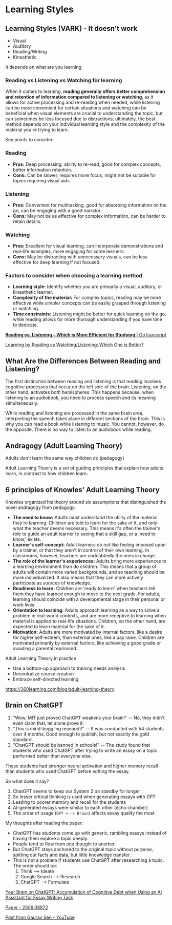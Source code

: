 # Learning Styles

## Learning Styles (VARK) - It doesn't work

- Visual
- Auditory
- Reading/Writing
- Kinesthetic

It depends on what are you learning

### Reading vs Listening vs Watching for learning

When it comes to learning, **reading generally offers better comprehension and retention of information compared to listening or watching**, as it allows for active processing and re-reading when needed, while listening can be more convenient for certain situations and watching can be beneficial when visual elements are crucial to understanding the topic, but can sometimes be less focused due to distractions; ultimately, the best method depends on your individual learning style and the complexity of the material you're trying to learn.

Key points to consider:

### Reading

- **Pros:** Deep processing, ability to re-read, good for complex concepts, better information retention.
- **Cons:** Can be slower, requires more focus, might not be suitable for topics requiring visual aids.

### Listening

- **Pros:** Convenient for multitasking, good for absorbing information on the go, can be engaging with a good narrator.
- **Cons:** May not be as effective for complex information, can be harder to retain details.

### Watching

- **Pros:** Excellent for visual learning, can incorporate demonstrations and real-life examples, more engaging for some learners.
- **Cons:** May be distracting with unnecessary visuals, can be less effective for deep learning if not focused.

### Factors to consider when choosing a learning method

- **Learning style:** Identify whether you are primarily a visual, auditory, or kinesthetic learner.
- **Complexity of the material:** For complex topics, reading may be more effective while simpler concepts can be easily grasped through listening or watching.
- **Time constraints:** Listening might be better for quick learning on the go, while reading allows for more thorough understanding if you have time to dedicate.

[**Reading vs. Listening – Which is More Efficient for Studying** \| GoTranscript](https://gotranscript.com/blog/reading_vs._listening_which_is_more_efficient_for_studying)

[Learning by Reading vs Watching/Listening: Which One is Better?](https://www.linkedin.com/pulse/learning-reading-vs-watchinglistening-which-one-better-ana-regina-lhjxc/)

## What Are the Differences Between Reading and Listening?

The first distinction between reading and listening is that reading involves cognitive processes that occur on the left side of the brain. Listening, on the other hand, activates both hemispheres. This happens because, when listening to an audiobook, you need to process speech and its meaning simultaneously.

While reading and listening are processed in the same brain area, interpreting the speech takes place in different sections of the brain. This is why you can read a book while listening to music. You cannot, however, do the opposite. There is no way to listen to an audiobook while reading.

## Andragogy (Adult Learning Theory)

Adults don't learn the same way children do (pedagogy)

Adult Learning Theory is a set of guiding principles that explain how adults learn, in contrast to how children learn.

## 6 principles of Knowles' Adult Learning Theory

Knowles organized his theory around six assumptions that distinguished the novel andragogy from pedagogy:

- **The need to know:** Adults must understand the utility of the material they're learning. Children are told to learn for the sake of it, and only what the teacher deems necessary. This means it's often the trainer's role to guide an adult learner to seeing that a skill gap, or a 'need to know,' exists.
- **Learner's self-concept:** Adult learners do not like feeling imposed upon by a trainer, or that they aren't in control of their own learning. In classrooms, however, teachers are undoubtedly the ones in charge.
- **The role of the learner's experiences:** Adults bring more experiences to a learning environment than do children. This means that a group of adults will contain more varied backgrounds, and so teaching should be more individualized. It also means that they can more actively participate as sources of knowledge.
- **Readiness to learn:** Children are 'ready to learn' when teachers tell them they have learned enough to move to the next grade. For adults, learning should coincide with a developmental stage in their personal or work lives.
- **Orientation to learning:** Adults approach learning as a way to solve a problem in real-world contexts, and are more receptive to learning when material is applied to real-life situations. Children, on the other hand, are expected to learn material for the sake of it.
- **Motivation:** Adults are more motivated by internal factors, like a desire for higher self-esteem, than external ones, like a pay raise. Children are motivated primarily by external factors, like achieving a good grade or avoiding a parental reprimand.

Adult Learning Theory in practice

- Use a bottom-up approach to training needs analysis
- Decentralize course creation
- Embrace self-directed learning

https://360learning.com/blog/adult-learning-theory

## Brain on ChatGPT

1. "Wow, MIT just proved ChatGPT weakens your brain!" -- No, they didn't even claim that, let alone prove it.
2. "This is mind-boggling research!" -- It was conducted with 54 students over 4 months. Good enough to publish, but not exactly the gold standard.
3. "ChatGPT should be banned in schools!" -- The study found that students who used ChatGPT after trying to write an essay on a topic performed better than everyone else.

These students had stronger neural activation and higher memory recall than students who used ChatGPT before writing the essay.

So what does it say?

1. ChatGPT seems to keep our System 2 on standby for longer
2. So lesser critical thinking is used when generating essays with GPT
3. Leading to poorer memory and recall for the students
4. AI-generated essays were similar to each other (echo chamber)
5. The order of usage (`GPT <--> Brain`) affects essay quality the most

My thoughts after reading the paper:

- ChatGPT has students come up with generic, rambling essays instead of having them explore a topic deeply.
- People tend to flow from one thought to another.
- But ChatGPT stays anchored to the original topic without purpose, spitting out facts and data, but little knowledge transfer.
- This is not a problem if students use ChatGPT after researching a topic. The order should be:
	1. Think --> Ideate
	2. Google Search --> Research
	3. ChatGPT --> Formulate

[Your Brain on ChatGPT: Accumulation of Cognitive Debt when Using an AI Assistant for Essay Writing Task](https://www.brainonllm.com/)

[Paper - 2506.08872](https://arxiv.org/pdf/2506.08872)

[Post from Gaurav Sen - YouTube](https://www.youtube.com/channel/UCRPMAqdtSgd0Ipeef7iFsKw/community?lb=Ugkx2I8PDqNxcrLq4as_KgTZRjnYgcgsLA0a)
